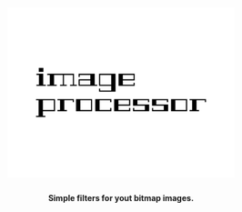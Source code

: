 <h1 align="center">
  <br>
  <img src="https://github.com/shirikovn/image-processor/blob/main/.github/assets/image-processor-high-resolution-logo-black.png" alt="image-processor" width="400">
  <br>
</h1>

<h4 align="center">Simple filters for yout bitmap images.</h4>
